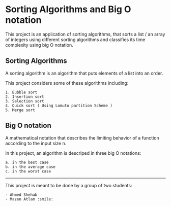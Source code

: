 # Sorting Algorithms and Big O notation

This project is an application of sorting algorithms,
that sorts a list / an array of integers using different sorting algorithms
and classifies its time complexity using big O notation.


## Sorting Algorithms

A sorting algorithm is an algorithm that puts elements of a list into an order.

This project considers some of these algorithms including:

	1. Bubble sort
 	2. Insertion sort
  	3. Selection sort
   	4. Quick sort ( Using Lomuto partition Scheme )
   	5. Merge sort


## Big O notation

A mathematical notation that describes the limiting behavior of a function
according to the input size n.

In this project, an algorithm is descriped in three big O notations:

	a. in the best case
	b. in the average case
	c. in the worst case


<hr />
This project is meant to be done by a group of two students:

	- Ahmed Shehab
	- Mazen Atlam :smile:
